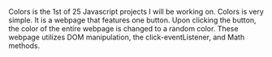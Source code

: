Colors is the 1st of 25 Javascript projects I will be working on.
Colors is very simple. It is a webpage that features one button.
Upon clicking the button, the color of the entire webpage is changed to a random color.
These webpage utilizes DOM manipulation, the click-eventListener, and Math methods.
